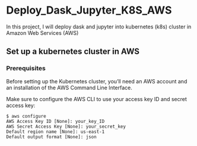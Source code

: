 # Deploy_Dask_Jupyter_K8S_AWS
In this project, I will deploy dask and jupyter into kubernetes (k8s) cluster in Amazon Web Services (AWS)

## Set up a kubernetes cluster in AWS
### Prerequisites
Before setting up the Kubernetes cluster, you’ll need an AWS account and an installation of the AWS Command Line Interface.

Make sure to configure the AWS CLI to use your access key ID and secret access key:
```
$ aws configure
AWS Access Key ID [None]: your_key_ID
AWS Secret Access Key [None]: your_secret_key
Default region name [None]: us-east-1
Default output format [None]: json
```
